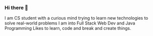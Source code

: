 ### Hi there 👋

<!--
**bharathkumar-18/bharathkumar-18** is a ✨ _special_ ✨ repository because its `README.md` (this file) appears on your GitHub profile.

Here are some ideas to get you started:

- 🔭 I’m currently working on ...
- 🌱 I’m currently learning ...
- 👯 I’m looking to collaborate on ...
- 🤔 I’m looking for help with ...
- 💬 Ask me about ...
- 📫 How to reach me: ...
- 😄 Pronouns: ...
- ⚡ Fun fact: ...
-->
I am CS student with a curious mind trying to learn new technologies to solve real-world problems
I am into Full Stack Web Dev and Java Programming
Likes to learn, code and break and create things.
